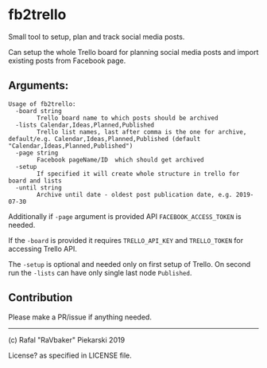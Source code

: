 # fb2trello

Small tool to setup, plan and track social media posts.

Can setup the whole Trello board for planning social media posts and import existing posts from Facebook page. 

## Arguments:

```
Usage of fb2trello:
  -board string
        Trello board name to which posts should be archived
  -lists Calendar,Ideas,Planned,Published
        Trello list names, last after comma is the one for archive, default/e.g. Calendar,Ideas,Planned,Published (default "Calendar,Ideas,Planned,Published")
  -page string
        Facebook pageName/ID  which should get archived
  -setup
        If specified it will create whole structure in trello for board and lists
  -until string
        Archive until date - oldest post publication date, e.g. 2019-07-30
``` 

Additionally if `-page` argument is provided API  `FACEBOOK_ACCESS_TOKEN` is needed.

If the `-board` is provided it requires `TRELLO_API_KEY` and `TRELLO_TOKEN` for accessing Trello API.

The `-setup` is optional and needed only on first setup of Trello. On second run the `-lists` can have only single last node `Published`. 

## Contribution

Please make a PR/issue if anything needed.

--- 
(c) Rafal "RaVbaker" Piekarski 2019 

License? as specified in LICENSE file.
